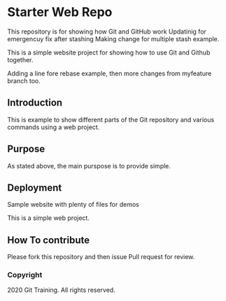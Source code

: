 # Starter Web Repo

This repository is for showing how Git and GitHub work
Updatinig for emergencuy fix after stashing
Making change for multiple stash example.

This is a simple website project for
showing how to use Git and Github together.

Adding a line fore rebase example, then
more changes from myfeature branch too.

## Introduction

This is example to show different parts
of the Git repository and various commands
using a web project.

## Purpose

As stated above, the main purspose is to provide
simple.

## Deployment

Sample website with plenty of files for demos

This is a simple web project.

## How To contribute

Please fork this repository and then issue Pull request for review.

### Copyright

2020 Git Training. All rights reserved.

